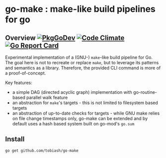 # go-make : make-like build pipelines for go

## Overview [![PkgGoDev](https://pkg.go.dev/badge/tobiash/go-make)](https://pkg.go.dev/tobiash/go-make) [![Code Climate](https://codeclimate.com/github/tobiash/go-make/badges/gpa.svg)](https://codeclimate.com/github/tobiash/go-make) [![Go Report Card](https://goreportcard.com/badge/github.com/tobiash/go-make)](https://goreportcard.com/report/github.com/tobiash/go-make)

Experimental implementation of a (GNU-) `make`-like build pipeline for Go. The goal here is not to recreate or replace `make`, but to leverage its patterns and semantics as a library. Therefore, the provided CLI command is more of a proof-of-concept.

Key features:

- a simple DAG (directed acyclic graph) implementation with go-routine-based parallel walk feature
- an abstraction for `make`'s targets - this is not limited to filesystem based targets
- an abstraction of up-to-date checks for targets - while GNU make relies on file change timestamps only,
  go-make can be extended and by default uses a hash based system built on go-mod's `go.sum`

## Install

```
go get github.com/tobiash/go-make
```
